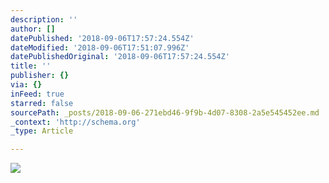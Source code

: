 ```yaml
---
description: ''
author: []
datePublished: '2018-09-06T17:57:24.554Z'
dateModified: '2018-09-06T17:51:07.996Z'
datePublishedOriginal: '2018-09-06T17:57:24.554Z'
title: ''
publisher: {}
via: {}
inFeed: true
starred: false
sourcePath: _posts/2018-09-06-271ebd46-9f9b-4d07-8308-2a5e545452ee.md
_context: 'http://schema.org'
_type: Article

---
```

![](https://the-grid-user-content.s3-us-west-2.amazonaws.com/4ce96c75-a28c-411f-8881-f262a9508214.jpg)